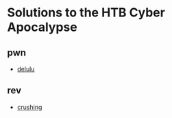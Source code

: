 # Solutions to the HTB Cyber Apocalypse
## pwn
- [delulu](/2024/Cyber-Apocalypse-2024/delulu)
## rev
- [crushing](https://github.com/HawkSecUnifei/Writeups/tree/main/2024/Cyber-Apocalypse-2024/crushing)
